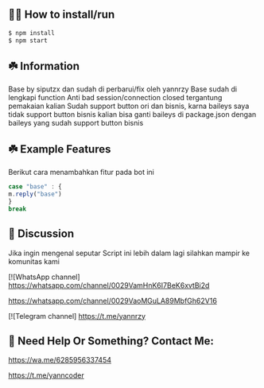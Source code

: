 ## 👨‍💻 How to install/run


```bash
$ npm install
$ npm start
```

## ☘️ Information
Base by siputzx dan sudah di perbarui/fix oleh yannrzy 
Base sudah di lengkapi function
Anti bad session/connection closed tergantung pemakaian kalian
Sudah support button ori dan bisnis, karna baileys saya tidak support button bisnis kalian bisa ganti baileys di package.json dengan baileys yang sudah support button bisnis

## ☘️ Example Features
Berikut cara menambahkan fitur pada bot ini

```javascript
case "base" : {
m.reply("base")
}
break
```
## 📢 Discussion 
Jika ingin mengenal seputar Script ini lebih dalam lagi
silahkan mampir ke komunitas kami

[![WhatsApp channel] 
https://whatsapp.com/channel/0029VamHnK6I7BeK6xvtBi2d

https://whatsapp.com/channel/0029VaoMGuLA89MbfGh62V16

[![Telegram channel]
https://t.me/yannrzy

## 🍎 Need Help Or Something? Contact Me:
https://wa.me/6285956337454

https://t.me/yanncoder
